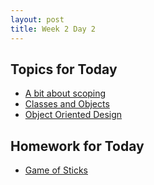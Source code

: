 ```yaml
---
layout: post
title: Week 2 Day 2
---
```


## Topics for Today
* [A bit about scoping](https://github.com/tiy-lv-python-2015-10/class-notes/blob/master/week2/04%20-%20A%20Bit%20About%20Scoping.ipynb)
* [Classes and Objects](https://github.com/tiy-lv-python-2015-10/class-notes/blob/master/week2/05%20-%20Classes%20and%20Objects.ipynb)
* [Object Oriented Design](https://github.com/tiy-lv-python-2015-10/class-notes/blob/master/week2/06%20-%20Object-Oriented%20Design.ipynb)

## Homework for Today
* [Game of Sticks](https://github.com/tiy-lv-python-2015-10/game-of-sticks)
